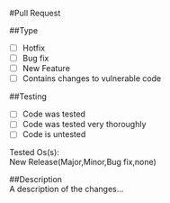 #Pull Request

##Type
- [ ] Hotfix
- [ ] Bug fix
- [ ] New Feature
- [ ] Contains changes to vulnerable code

##Testing

- [ ] Code was tested
- [ ] Code was tested very thoroughly
- [ ] Code is untested

Tested Os(s):
<br>New Release(Major,Minor,Bug fix,none)

##Description
<br>A description of the changes...
